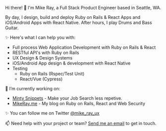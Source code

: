 Hi there! 👋 I'm Mike Ray, a Full Stack Product Engineer based in Seattle, WA.

By day, I design, build and deploy Ruby on Rails & React Apps and iOS/Android Apps with
React Native. After hours, I play Drums and Bass Guitar.

✨ Here's what I can help you with:

- Full process Web Application Development with Ruby on Rails & React
- RESTful API's with Ruby on Rails
- UX Design & Design Systems
- iOS/Android App design & development with React Native
- Testing
  - Ruby on Rails (Rspec/Test Unit)
  - React/Vue (Cypress)

🔭 I’m currently working on:

- [Minty Snippets](https://mintysnippets.com) - Make your Job Search less
  repetive.
- [MikeRay.me](https://mikeray.me) - My blog on Ruby on Rails, React and Web
  Security

✨ You can follow me on Twitter [@mike_ray_ux](https://twitter.com/mike_ray_ux)

📫 Need help with your project or team? [Send me an email](mailto:m.arriaga.smb@gmail.com) to get in touch.
